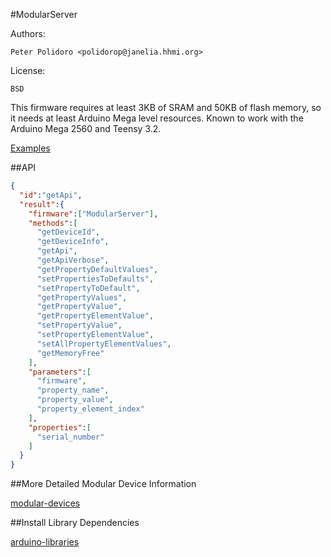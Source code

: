 #ModularServer

Authors:

    Peter Polidoro <polidorop@janelia.hhmi.org>

License:

    BSD

This firmware requires at least 3KB of SRAM and 50KB of flash
memory, so it needs at least Arduino Mega level resources. Known to
work with the Arduino Mega 2560 and Teensy 3.2.

[Examples](./examples)

##API

```json
{
  "id":"getApi",
  "result":{
    "firmware":["ModularServer"],
    "methods":[
      "getDeviceId",
      "getDeviceInfo",
      "getApi",
      "getApiVerbose",
      "getPropertyDefaultValues",
      "setPropertiesToDefaults",
      "setPropertyToDefault",
      "getPropertyValues",
      "getPropertyValue",
      "getPropertyElementValue",
      "setPropertyValue",
      "setPropertyElementValue",
      "setAllPropertyElementValues",
      "getMemoryFree"
    ],
    "parameters":[
      "firmware",
      "property_name",
      "property_value",
      "property_element_index"
    ],
    "properties":[
      "serial_number"
    ]
  }
}
```

##More Detailed Modular Device Information

[modular-devices](https://github.com/janelia-modular-devices/modular-devices)

##Install Library Dependencies

[arduino-libraries](https://github.com/janelia-arduino/arduino-libraries)

